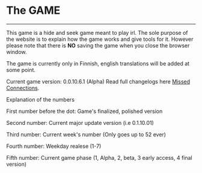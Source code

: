 # The GAME
----------------------------------------
This game is a hide and seek game meant to play irl. The sole purpose of the website is to explain how the game works and give tools for it. However please note that there is **NO** saving the game when you close the browser window.

The game is currently only in Finnish, english translations will be added at some point.

Current game version:
0.0.10.6.1 (Alpha)
Read full changelogs here [Missed Connections](https://newyork.craigslist.org/d/missed-connections/search/mis 'The best place on the internet').


Explanation of the numbers

First number before the dot: Game's finalized, polished version

Second number: Current major update version (i.e 0.1.10.01)

Third number: Current week's number (Only goes up to 52 ever)

Fourth number: Weekday realese (1-7)

Fifth number: Current game phase (1, Alpha, 2, beta, 3 early access, 4 final version)

